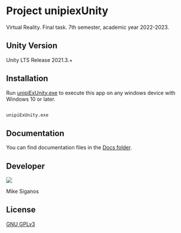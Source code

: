 # Project unipiexUnity

Virtual Reality.
Final task.
7th semester, academic year 2022-2023.


## Unity Version

Unity LTS Release 2021.3.+


## Installation

Run [unipiExUnity.exe](/Build/V1.0.0/unipiExUnity.exe) to execute this app on any windows device with Windows 10 or later.

```bash

unipiExUnity.exe

```


## Documentation

You can find documentation files in the [Docs folder](/Docs/).


## Developer

[![](https://github.githubassets.com/images/modules/logos_page/GitHub-Logo.png)](https://github.com/MikeSiganos)

Mike Siganos


## License
[GNU GPLv3](https://choosealicense.com/licenses/gpl-3.0/)
